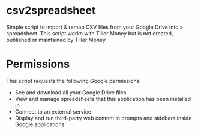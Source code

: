 # csv2spreadsheet
Simple script to import &amp; remap CSV files from your Google Drive into a spreadsheet. 
This script works with Tiller Money but is not created, published or maintained by Tiller Money.

# Permissions
This script requests the following Google permissions:
- See and download all your Google Drive files
- View and manage spreadsheets that this application has been installed in
- Connect to an external service
- Display and run third-party web content in prompts and sidebars inside Google applications
